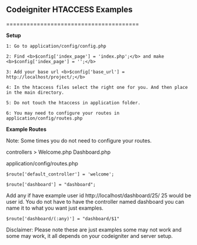 <h2>Codeigniter HTACCESS Examples</h2>

=======================================

<b>Setup</b>

	1: Go to application/config/config.php

	2: Find <b>$config['index_page'] = 'index.php';</b> and make <b>$config['index_page'] = '';</b>

	3: Add your base url <b>$config['base_url'] = http://localhost/project/;</b>

	4: In the htaccess files select the right one for you. And then place in the main directory.

	5: Do not touch the htaccess in application folder.

	6: You may need to configure your routes in application/config/routes.php

<b>Example Routes</b>

Note: Some times you do not need to configure your routes.

controllers >
	Welcome.php
	Dashboard.php

application/config/routes.php

	$route['default_controller'] = 'welcome';
	
	$route['dashboard'] = "dashboard";

Add any if have example user id http://localhost/dashboard/25/ 25 would be user id. You do not have to have
the controller named dashboard you can name it to what you want just examples.

	$route['dashboard/(:any)'] = "dashboard/$1"

Disclaimer: Please note these are just examples some may not work and some may work, it all depends on your codeigniter and server setup.
